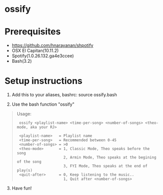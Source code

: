 # ossify

# Prerequisites
- https://github.com/hnarayanan/shpotify
- OSX El Capitan(10.11.2)
- Spotify(1.0.26.132.ga4e3ccee)
- Bash(3.2)

# Setup instructions

1. Add this to your aliases, bashrc:
source ossify.bash

2. Use the bash function "ossify"
>
>  Usage:
>
>      ossify <playlist-name> <time-per-song> <number-of-songs> <theo-mode, aka your RJ>
>
>      <playlist-name>   = Playlist name
>      <time-per-song>   = Recommended between 0-45
>      <number-of-songs> = >0
>      <theo-mode>       = 1, Classic Mode, Theo speaks before the song
>                          2, Armin Mode, Theo speaks at the begining of the song
>                          3, FYI Mode, Theo speaks at the end of play(s)
>      <quit-after>      = 0, Keep listening to the music..
>                          1, Quit after <number-of-songs>
>
3. Have fun!
